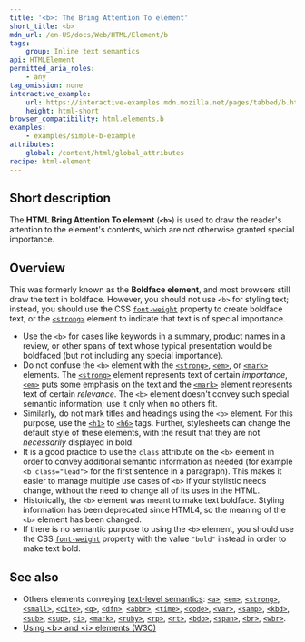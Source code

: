 ```yaml
---
title: '<b>: The Bring Attention To element'
short_title: <b>
mdn_url: /en-US/docs/Web/HTML/Element/b
tags:
    group: Inline text semantics
api: HTMLElement
permitted_aria_roles:
    - any
tag_omission: none
interactive_example:
    url: https://interactive-examples.mdn.mozilla.net/pages/tabbed/b.html
    height: html-short
browser_compatibility: html.elements.b
examples:
    - examples/simple-b-example
attributes:
    global: /content/html/global_attributes
recipe: html-element
---
```


## Short description

The **HTML Bring Attention To element** (**`<b>`**) is used to draw the
reader's attention to the element's contents, which are not otherwise
granted special importance.

## Overview

This was formerly known as the
**Boldface element**, and most browsers still draw the text in boldface.
However, you should not use `<b>` for styling text; instead, you should
use the CSS
[`font-weight`](/en-US/docs/Web/CSS/font-weight)
property to create boldface text, or the
[`<strong>`](/en-US/docs/Web/HTML/Element/strong)
element to indicate that text is of special importance.

- Use the `<b>` for cases like keywords in a summary, product names in
  a review, or other spans of text whose typical presentation would be
  boldfaced (but not including any special importance).
- Do not confuse the `<b>` element with the
  [`<strong>`](/en-US/docs/Web/HTML/Element/strong),
  [`<em>`](/en-US/docs/Web/HTML/Element/em),
  or
  [`<mark>`](/en-US/docs/Web/HTML/Element/mark)
  elements. The
  [`<strong>`](/en-US/docs/Web/HTML/Element/strong)
  element represents text of certain *importance*,
  [`<em>`](/en-US/docs/Web/HTML/Element/em)
  puts some emphasis on the text and the
  [`<mark>`](/en-US/docs/Web/HTML/Element/mark)
  element represents text of certain *relevance*. The `<b>` element
  doesn't convey such special semantic information; use it only when
  no others fit.
- Similarly, do not mark titles and headings using the `<b>` element.
  For this purpose, use the
  [`<h1>`](/en-US/docs/Web/HTML/Element/h1)
  to
  [`<h6>`](/en-US/docs/Web/HTML/Element/h6)
  tags. Further, stylesheets can change the default style of these
  elements, with the result that they are not *necessarily* displayed
  in bold.
- It is a good practice to use the `class` attribute on the `<b>`
  element in order to convey additional semantic information as needed
  (for example `<b class="lead">` for the first sentence in a
  paragraph). This makes it easier to manage multiple use cases of
  `<b>` if your stylistic needs change, without the need to change all
  of its uses in the HTML.
- Historically, the `<b>` element was meant to make text boldface.
  Styling information has been deprecated since HTML4, so the meaning
  of the `<b>` element has been changed.
- If there is no semantic purpose to using the `<b>` element, you
  should use the CSS
  [`font-weight`](/en-US/docs/Web/CSS/font-weight)
  property with the value `"bold"` instead in order to make text bold.

## See also

- Others elements conveying [text-level semantics](/en-US/docs/HTML/Text_level_semantics_conveying_elements):
  [`<a>`](/en-US/docs/Web/HTML/Element/a),
  [`<em>`](/en-US/docs/Web/HTML/Element/em),
  [`<strong>`](/en-US/docs/Web/HTML/Element/strong),
  [`<small>`](/en-US/docs/Web/HTML/Element/small),
  [`<cite>`](/en-US/docs/Web/HTML/Element/cite),
  [`<q>`](/en-US/docs/Web/HTML/Element/q),
  [`<dfn>`](/en-US/docs/Web/HTML/Element/dfn),
  [`<abbr>`](/en-US/docs/Web/HTML/Element/abbr),
  [`<time>`](/en-US/docs/Web/HTML/Element/time),
  [`<code>`](/en-US/docs/Web/HTML/Element/code),
  [`<var>`](/en-US/docs/Web/HTML/Element/var),
  [`<samp>`](/en-US/docs/Web/HTML/Element/samp),
  [`<kbd>`](/en-US/docs/Web/HTML/Element/kbd),
  [`<sub>`](/en-US/docs/Web/HTML/Element/sub),
  [`<sup>`](/en-US/docs/Web/HTML/Element/sup),
  [`<i>`](/en-US/docs/Web/HTML/Element/i),
  [`<mark>`](/en-US/docs/Web/HTML/Element/mark),
  [`<ruby>`](/en-US/docs/Web/HTML/Element/ruby),
  [`<rp>`](/en-US/docs/Web/HTML/Element/rp),
  [`<rt>`](/en-US/docs/Web/HTML/Element/rt),
  [`<bdo>`](/en-US/docs/Web/HTML/Element/bdo),
  [`<span>`](/en-US/docs/Web/HTML/Element/span),
  [`<br>`](/en-US/docs/Web/HTML/Element/br),
  [`<wbr>`](/en-US/docs/Web/HTML/Element/wbr).
- [Using \<b\> and \<i\> elements (W3C)](https://www.w3.org/International/questions/qa-b-and-i-tags)
